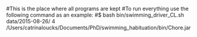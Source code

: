 #This is the place where all programs are kept
#To run everything use the following command as an example:
#$ bash bin/swimming_driver_CL.sh data/2015-08-26/ 4 /Users/catrinaloucks/Documents/PhD/swimming_habituation/bin/Chore.jar  